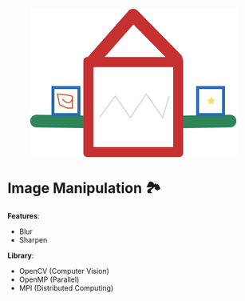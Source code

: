 <p align="center">
    <img src="logo.svg" />
</p>

# Image Manipulation 🏞️

**Features**:

- Blur
- Sharpen

**Library**:

- OpenCV (Computer Vision)
- OpenMP (Parallel)
- MPI (Distributed Computing)
